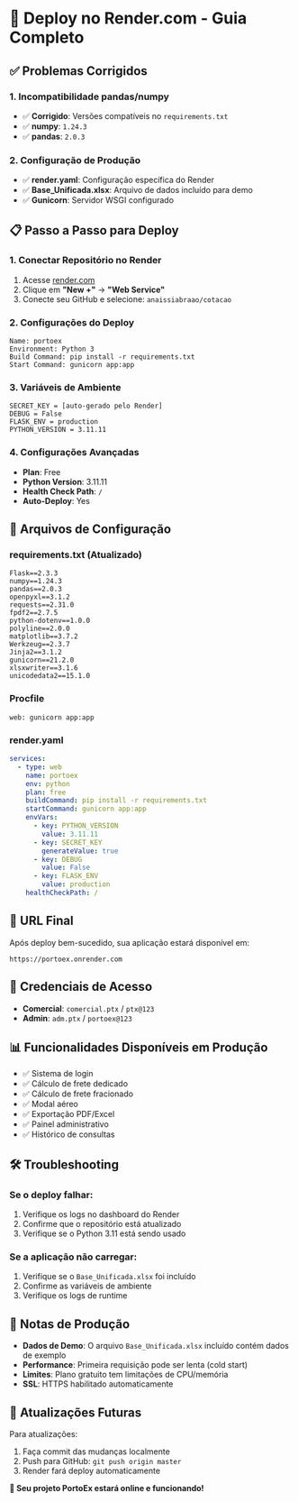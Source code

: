 # 🚀 Deploy no Render.com - Guia Completo

## ✅ Problemas Corrigidos

### 1. **Incompatibilidade pandas/numpy**
- ✅ **Corrigido**: Versões compatíveis no `requirements.txt`
- ✅ **numpy**: `1.24.3`
- ✅ **pandas**: `2.0.3`

### 2. **Configuração de Produção**
- ✅ **render.yaml**: Configuração específica do Render
- ✅ **Base_Unificada.xlsx**: Arquivo de dados incluído para demo
- ✅ **Gunicorn**: Servidor WSGI configurado

## 📋 Passo a Passo para Deploy

### **1. Conectar Repositório no Render**
1. Acesse [render.com](https://render.com)
2. Clique em **"New +"** → **"Web Service"**
3. Conecte seu GitHub e selecione: `anaissiabraao/cotacao`

### **2. Configurações do Deploy**
```
Name: portoex
Environment: Python 3
Build Command: pip install -r requirements.txt
Start Command: gunicorn app:app
```

### **3. Variáveis de Ambiente**
```
SECRET_KEY = [auto-gerado pelo Render]
DEBUG = False
FLASK_ENV = production
PYTHON_VERSION = 3.11.11
```

### **4. Configurações Avançadas**
- **Plan**: Free
- **Python Version**: 3.11.11
- **Health Check Path**: `/`
- **Auto-Deploy**: Yes

## 🔧 Arquivos de Configuração

### **requirements.txt** (Atualizado)
```
Flask==2.3.3
numpy==1.24.3
pandas==2.0.3
openpyxl==3.1.2
requests==2.31.0
fpdf2==2.7.5
python-dotenv==1.0.0
polyline==2.0.0
matplotlib==3.7.2
Werkzeug==2.3.7
Jinja2==3.1.2
gunicorn==21.2.0
xlsxwriter==3.1.6
unicodedata2==15.1.0
```

### **Procfile**
```
web: gunicorn app:app
```

### **render.yaml**
```yaml
services:
  - type: web
    name: portoex
    env: python
    plan: free
    buildCommand: pip install -r requirements.txt
    startCommand: gunicorn app:app
    envVars:
      - key: PYTHON_VERSION
        value: 3.11.11
      - key: SECRET_KEY
        generateValue: true
      - key: DEBUG
        value: False
      - key: FLASK_ENV
        value: production
    healthCheckPath: /
```

## 🎯 URL Final
Após deploy bem-sucedido, sua aplicação estará disponível em:
```
https://portoex.onrender.com
```

## 🔐 Credenciais de Acesso
- **Comercial**: `comercial.ptx` / `ptx@123`
- **Admin**: `adm.ptx` / `portoex@123`

## 📊 Funcionalidades Disponíveis em Produção
- ✅ Sistema de login
- ✅ Cálculo de frete dedicado
- ✅ Cálculo de frete fracionado
- ✅ Modal aéreo
- ✅ Exportação PDF/Excel
- ✅ Painel administrativo
- ✅ Histórico de consultas

## 🛠 Troubleshooting

### **Se o deploy falhar**:
1. Verifique os logs no dashboard do Render
2. Confirme que o repositório está atualizado
3. Verifique se o Python 3.11 está sendo usado

### **Se a aplicação não carregar**:
1. Verifique se o `Base_Unificada.xlsx` foi incluído
2. Confirme as variáveis de ambiente
3. Verifique os logs de runtime

## 📝 Notas de Produção
- **Dados de Demo**: O arquivo `Base_Unificada.xlsx` incluído contém dados de exemplo
- **Performance**: Primeira requisição pode ser lenta (cold start)
- **Limites**: Plano gratuito tem limitações de CPU/memória
- **SSL**: HTTPS habilitado automaticamente

## 🔄 Atualizações Futuras
Para atualizações:
1. Faça commit das mudanças localmente
2. Push para GitHub: `git push origin master`
3. Render fará deploy automaticamente

**🎉 Seu projeto PortoEx estará online e funcionando!** 